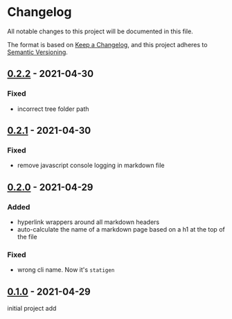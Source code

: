 # Changelog
All notable changes to this project will be documented in this file.

The format is based on [Keep a Changelog](https://keepachangelog.com/en/1.0.0/),
and this project adheres to [Semantic Versioning](https://semver.org/spec/v2.0.0.html).



## [0.2.2] - 2021-04-30
[0.2.2]: https://github.com/rokucommunity/brighterscript/compare/0.2.1...v0.2.2
### Fixed
 - incorrect tree folder path



## [0.2.1] - 2021-04-30
[0.2.1]: https://github.com/rokucommunity/brighterscript/compare/0.2.0...v0.2.1
### Fixed
 - remove javascript console logging in markdown file



## [0.2.0] - 2021-04-29
[0.2.0]: https://github.com/rokucommunity/brighterscript/compare/0.1.0...v0.2.0
### Added
 - hyperlink wrappers around all markdown headers
 - auto-calculate the name of a markdown page based on a h1 at the top of the file
### Fixed
 - wrong cli name. Now it's `statigen`



## [0.1.0] - 2021-04-29
[0.1.0]: https://github.com/rokucommunity/brighterscript/compare/f9cf20f9251513278d39e0353d6682a28af6f26c...v0.1.0
initial project add
